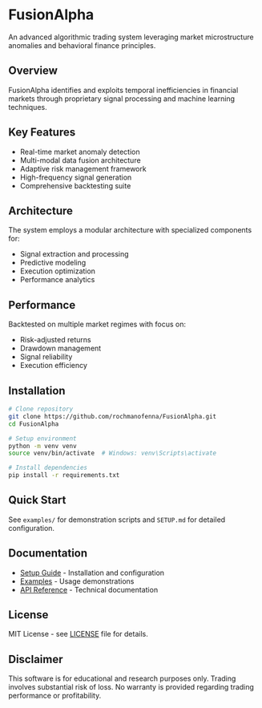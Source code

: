 # FusionAlpha

An advanced algorithmic trading system leveraging market microstructure anomalies and behavioral finance principles.

## Overview

FusionAlpha identifies and exploits temporal inefficiencies in financial markets through proprietary signal processing and machine learning techniques.

## Key Features

- Real-time market anomaly detection
- Multi-modal data fusion architecture
- Adaptive risk management framework
- High-frequency signal generation
- Comprehensive backtesting suite

## Architecture

The system employs a modular architecture with specialized components for:
- Signal extraction and processing
- Predictive modeling
- Execution optimization
- Performance analytics

## Performance

Backtested on multiple market regimes with focus on:
- Risk-adjusted returns
- Drawdown management
- Signal reliability
- Execution efficiency

## Installation

```bash
# Clone repository
git clone https://github.com/rochmanofenna/FusionAlpha.git
cd FusionAlpha

# Setup environment
python -m venv venv
source venv/bin/activate  # Windows: venv\Scripts\activate

# Install dependencies
pip install -r requirements.txt
```

## Quick Start

See `examples/` for demonstration scripts and `SETUP.md` for detailed configuration.

## Documentation

- [Setup Guide](SETUP.md) - Installation and configuration
- [Examples](examples/) - Usage demonstrations
- [API Reference](docs/api.md) - Technical documentation

## License

MIT License - see [LICENSE](LICENSE) file for details.

## Disclaimer

This software is for educational and research purposes only. Trading involves substantial risk of loss. No warranty is provided regarding trading performance or profitability.